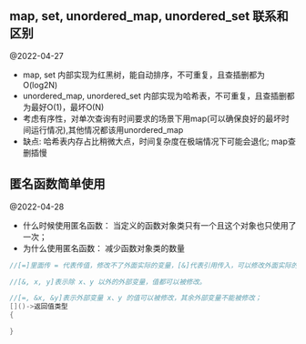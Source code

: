 ## map, set, unordered_map, unordered_set 联系和区别
@2022-04-27
* map, set 内部实现为红黑树，能自动排序，不可重复，且查插删都为O(log2N)
* unordered_map, unordered_set 内部实现为哈希表，不可重复，且查插删都为最好O(1)，最坏O(N)
* 考虑有序性，对单次查询有时间要求的场景下用map(可以确保良好的最坏时间运行情况),其他情况都该用unordered_map 
* 缺点: 哈希表内存占比稍微大点，时间复杂度在极端情况下可能会退化; map查删插慢


## 匿名函数简单使用
@2022-04-28
* 什么时候使用匿名函数： 当定义的函数对象类只有一个且这个对象也只使用了一次；
* 为什么使用匿名函数： 减少函数对象类的数量

```c++
//[=]里面传 = 代表传值，修改不了外面实际的变量，[&]代表引用传入，可以修改外面实际的变量

//[&, x, y]表示除 x、y 以外的外部变量，值都可以被修改。

//[=, &x, &y]表示外部变量 x、y 的值可以被修改，其余外部变量不能被修改；
[]()->返回值类型
{

}



```